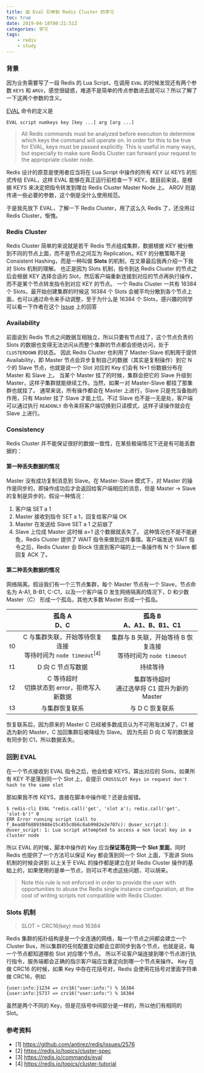 ```yaml
---
title: 由 Eval 引申到 Redis Cluster 的学习
toc: true
date: 2019-04-18T00:21:51Z
categories: 学习
tags:
    - redis
    - study
---
```


### 背景
因为业务需要写了一段 Redis 的 Lua Script，在调用 `EVAL` 的时候发现还有两个参数 `KEYS` 和 `ARGV`，感觉很疑惑，难道不是简单的传点参数进去就可以？所以了解了一下这两个参数的含义。

[EVAL](https://redis.io/commands/eval) 命令的定义是
```
EVAL script numkeys key [key ...] arg [arg ...]
```

> All Redis commands must be analyzed before execution to determine which keys the command will operate on. In order for this to be true for EVAL, keys must be passed explicitly. This is useful in many ways, but especially to make sure Redis Cluster can forward your request to the appropriate cluster node.

Redis 设计的原意是使用者应当将在 Lua Script 中操作的所有 KEY 以 KEYS 的形式传给 EVAL，这样 EVAL 能够在真正运行前检查一下 KEY，就目前来说，是根据 KEYS 来决定把指令转发到哪台 Redis Cluster Master Node 上。
ARGV 则是传递一些必要的参数，这个倒是没什么使用规范。

于是我先放下 EVAL，了解一下 Redis Cluster，用了这么久 Redis 了，还没用过 Redis Cluster，惭愧。
<!-- more -->

### Redis Cluster
Redis Cluster 简单的来说就是若干 Redis 节点组成集群，数据根据 KEY 被分散到不同的节点上面，而不是节点之间互为 Replication。KEY 的分散策略不是 Consistent Hashing，而是一种叫做 **Slots** 的机制，在文章最后我再介绍一下我对 Slots 机制的理解。
也正是因为 Slots 机制，指令到达 Redis Cluster 的节点之后会根据 KEY 选择合适的 Slot，然后客户端重新连接到对应的节点再执行操作，而不是某个节点转发指令到对应 KEY 的节点。
一个 Redis Cluster 一共有 16384 个 Slots，最开始创建集群的时候这 16384 个 Slots 会被平均分散到各个节点上面，也可以通过命令来手动调整，至于为什么是 16384 个 Slots，感兴趣的同学可以看一下作者在这个 [Issue](https://github.com/antirez/redis/issues/2576) 上的回答

### Availability
前面说到 Redis 节点之间数据互相独立，所以只要有节点挂了，这个节点负责的 Slots 的数据也变得无法访问从而整个集群的节点都会拒绝访问，处于 `CLUSTERDOWN` 的状态。
因此 Redis Cluster 也利用了 Master-Slave 机制用于提供 Availability，即 Master 节点会异步复制自己的数据（其实是复制操作）到它 N 个的 Slave 节点，也就是说一个 Slot 对应的 Key 们会有 N+1 份数据分布在 Master 和 Slave 上。
当某个 Master 挂了的时候，集群会把它的 Slave 升级到 Master，这样子集群就能继续工作。当然，如果一对 Master-Slave 都挂了那集群也就挂了。
通常来说，所有操作都会在 Master 上进行，Slave 只是充当备胎的作用，只有 Master 挂了 Slave 才能上位。不过 Slave 也不是一无是处，客户端可以通过执行 `READONLY` 命令来将客户端切换到只读模式，这样子读操作就会在 Slave 上进行。

### Consistency
Redis Cluster 并不能保证很好的数据一致性，在某些极端情况下还是有可能丢数据的：

#### 第一种丢失数据的情况
Master 没有成功复制消息到 Slave。在 Master-Slave 模式下，对 Master 的操作是同步的，即操作成功后才会返回给客户端相应的消息，但是 Master -> Slave 的复制是异步的，假设一种情况：
1. 客户端 SET a 1
2. Master 接收到指令 SET a 1，回复给客户端 OK
3. Master 在发送给 Slave SET a 1 之前崩了
4. Slave 上位成 Master
这时候 a=1 这个数据就丢失了。
这种情况也不是不能避免，Redis Cluster 提供了 WAIT 指令来做到这件事情。客户端发送 WAIT 指令之后，Redis Cluster 会 Block 住直到客户端的上一条操作有 N 个 Slave 都回复 ACK 了。

#### 第二种丢失数据的情况

网络隔离。假设我们有一个三节点集群，每个 Master 节点有一个 Slave，节点命名为 A-A1, B-B1, C-C1，以及一个客户端 D
发生网络隔离的情况下，D 和少数 Master（C） 形成一个孤岛，其他大多数 Master 形成一个孤岛。

|      | 孤岛 A<br>D、C | 孤岛 B<br> A、A1、B、B1、C1 |
|:----:|:-------------:|:-------------------------:|
|  t0  | C 与集群失联，开始等待恢复连接<br>等待时间为 `node timeout`<sup>[4]</sup> | 集群与 B 失联，开始等待 B 恢复连接<br>等待时间为 `node timeout` |
|  t1  | D 向 C 节点写数据 | 持续等待 |
|  t2  | C 等待超时<br>切换状态到 error，拒绝写入新数据 | 集群等待超时<br>通过选举将 C1 提升为新的 Master |
|  t3  | 与集群恢复联系 | 与 D C 恢复联系 |

恢复联系后，因为原来的 Master C 已经被多数成员认为不可用淘汰掉了，C1 被选为新的 Master，C 加回集群后被降级为 Slave。
因为先前 D 向 C 写的数据没有同步到 C1，所以数据丢失。

### 回到 EVAL
在一个节点接收到 EVAL 指令之后，他会检查 KEYS，算出对应的 Slots，如果所有 KEY 不是落到同一个 Slot 上，会提示 `CROSSSLOT Keys in request don't hash to the same slot`

那如果我不传 KEYS，直接在脚本中操作呢？还是会报错。
```
$ redis-cli EVAL "redis.call('get', 'slot a'); redis.call('get', 'slot-b')" 0
ERR Error running script (call to f_8ead0f68893988e15c455c0b6c8ab9982e2e707c): @user_script:1: @user_script: 1: Lua script attempted to access a non local key in a cluster node
```

所以 EVAL 的时候，脚本中操作的 Key 应当**保证落在同一个 Slot 里面**。同时 Redis 也提供了一个方法可以保证 Key 都会落到同一个 Slot 上面，下面讲 Slots 机制的时候会讲到
以上关于 EVAL 的操作都是建立在对 Redis Cluster 操作的基础上的，如果使用的是单一节点，则可以不考虑这些问题，可以胡来。
> Note this rule is not enforced in order to provide the user with opportunities to abuse the Redis single instance configuration, at the cost of writing scripts not compatible with Redis Cluster.

### Slots 机制
> SLOT = CRC16(key) mod 16384

Redis 集群的拓扑结构是是一个全连通的网络，每一个节点之间都会建立一个 Cluster Bus，所以集群的任何配置变动都会立即同步到各个节点，也就是说，每一个节点都知道哪些 Slot 对应哪个节点。
所以不论客户端连接到哪个节点进行执行指令，服务端都会正确的指示客户端应当重定向到哪一个节点来操作。
Key 在做 CRC16 的时候，如果 Key 中存在花括号对，Redis 会使用花括号对里面字符串做 CRC16，例如

```
{user:info:}1234 => crc16("user:info:") % 16384
{user:info:}5737 => crc16("user:info:") % 16384
```
虽然是两个不同的 Key，但是花括号中间部分是一样的，所以他们有相同的 Slot。

### 参考资料
* [1] https://github.com/antirez/redis/issues/2576
* [2] https://redis.io/topics/cluster-spec
* [3] https://redis.io/commands/eval
* [4] https://redis.io/topics/cluster-tutorial